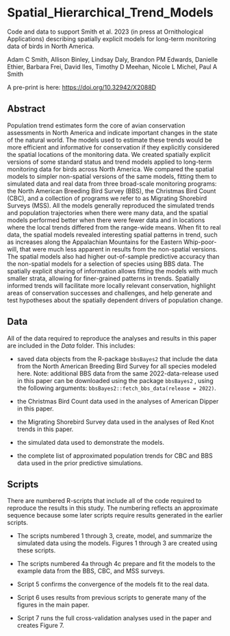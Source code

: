 # Spatial_Hierarchical_Trend_Models

Code and data to support Smith et al. 2023 (in press at Ornithological Applications) describing spatially explicit models for long-term monitoring data of birds in North America.

Adam C Smith, Allison Binley, Lindsay Daly, Brandon PM Edwards, Danielle Ethier, Barbara Frei, David Iles, Timothy D Meehan, Nicole L Michel, Paul A Smith

A pre-print is here: <https://doi.org/10.32942/X2088D>

## Abstract

Population trend estimates form the core of avian conservation assessments in North America and indicate important changes in the state of the natural world. The models used to estimate these trends would be more efficient and informative for conservation if they explicitly considered the spatial locations of the monitoring data. We created spatially explicit versions of some standard status and trend models applied to long-term monitoring data for birds across North America. We compared the spatial models to simpler non-spatial versions of the same models, fitting them to simulated data and real data from three broad-scale monitoring programs: the North American Breeding Bird Survey (BBS), the Christmas Bird Count (CBC), and a collection of programs we refer to as Migrating Shorebird Surveys (MSS). All the models generally reproduced the simulated trends and population trajectories when there were many data, and the spatial models performed better when there were fewer data and in locations where the local trends differed from the range-wide means. When fit to real data, the spatial models revealed interesting spatial patterns in trend, such as increases along the Appalachian Mountains for the Eastern Whip-poor-will, that were much less apparent in results from the non-spatial versions. The spatial models also had higher out-of-sample predictive accuracy than the non-spatial models for a selection of species using BBS data. The spatially explicit sharing of information allows fitting the models with much smaller strata, allowing for finer-grained patterns in trends. Spatially informed trends will facilitate more locally relevant conservation, highlight areas of conservation successes and challenges, and help generate and test hypotheses about the spatially dependent drivers of population change.

## Data

All of the data required to reproduce the analyses and results in this paper are included in the *Data* folder. This includes:

-   saved data objects from the R-package `bbsBayes2` that include the data from the North American Breeding Bird Survey for all species modeled here. Note: additional BBS data from the same 2022-data-release used in this paper can be downloaded using the package `bbsBayes2` , using the following arguments: `bbsBayes2::fetch_bbs_data(release = 2022)`.

-   the Christmas Bird Count data used in the analyses of American Dipper in this paper.

-   the Migrating Shorebird Survey data used in the analyses of Red Knot trends in this paper.

-   the simulated data used to demonstrate the models.

-   the complete list of approximated population trends for CBC and BBS data used in the prior predictive simulations.

## Scripts

There are numbered R-scripts that include all of the code required to reproduce the results in this study. The numbering reflects an approximate sequence because some later scripts require results generated in the earlier scripts.

-   The scripts numbered 1 through 3, create, model, and summarize the simulated data using the models. Figures 1 through 3 are created using these scripts.

-   The scripts numbered 4a through 4c prepare and fit the models to the example data from the BBS, CBC, and MSS surveys.

-   Script 5 confirms the convergence of the models fit to the real data.

-   Script 6 uses results from previous scripts to generate many of the figures in the main paper.

-   Script 7 runs the full cross-validation analyses used in the paper and creates Figure 7.
